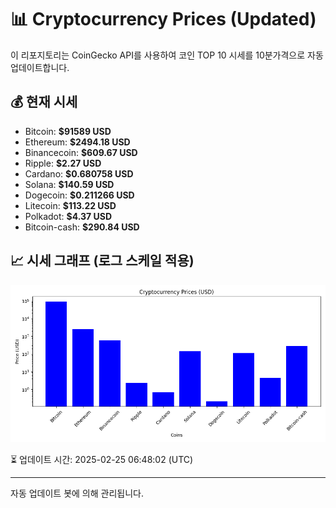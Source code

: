 
# 📊 Cryptocurrency Prices (Updated)

이 리포지토리는 CoinGecko API를 사용하여 코인 TOP 10 시세를 10분가격으로 자동 업데이트합니다.

## 💰 현재 시세
- Bitcoin: **$91589 USD**
- Ethereum: **$2494.18 USD**
- Binancecoin: **$609.67 USD**
- Ripple: **$2.27 USD**
- Cardano: **$0.680758 USD**
- Solana: **$140.59 USD**
- Dogecoin: **$0.211266 USD**
- Litecoin: **$113.22 USD**
- Polkadot: **$4.37 USD**
- Bitcoin-cash: **$290.84 USD**

## 📈 시세 그래프 (로그 스케일 적용)
![Crypto Prices](crypto_prices.png)

⏳ 업데이트 시간: 2025-02-25 06:48:02 (UTC)

---
자동 업데이트 봇에 의해 관리됩니다.
